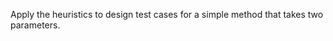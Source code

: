 <panel type="warning" header="`W11.4a` Can explain the need for strategies to combine test inputs :star::star:" expanded no-close>
  <include src="../../book/testCaseDesign/combiningTestInputs/why/full.md" boilerplate />
<!-- TODO: add evidence -->
</panel>

<panel type="warning" header="`W11.4b` Can explain some basic test input combination strategies :star::star:" expanded no-close>
  <include src="../../book/testCaseDesign/combiningTestInputs/combinationStrategies/full.md" boilerplate />
<!-- TODO: add evidence -->
</panel>

<panel type="warning" header="`W11.4c` Can apply heuristic ‘each valid input at least once in a positive test case’ :star::star:" expanded no-close>
  <include src="../../book/testCaseDesign/combiningTestInputs/heuristicValid/full.md" boilerplate />
<!-- TODO: add evidence -->
</panel>

<panel type="info" header="`W11.4d` Can apply heuristic ‘no more than one invalid input in a test case’ :star::star::star:" expanded no-close>
  <include src="../../book/testCaseDesign/combiningTestInputs/heuristicInvalid/full.md" boilerplate />
<!-- TODO: add evidence -->
</panel>

<panel type="info" header="`W11.4e` Can apply multiple test input combination techniques together :star::star::star:" expanded no-close>
  <include src="../../book/testCaseDesign/combiningTestInputs/mix/full.md" boilerplate />
  <panel header="{{glyphicon_folder_close}} Evidence" expanded>

Apply the heuristics to design test cases for a simple method that takes two parameters.

  </panel>
</panel>